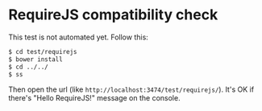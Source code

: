 # RequireJS compatibility check

This test is not automated yet. Follow this:

```bash
$ cd test/requirejs
$ bower install
$ cd ../../
$ ss
```

Then open the url (like `http://localhost:3474/test/requirejs/`).
It's OK if there's "Hello RequireJS!" message on the console.
